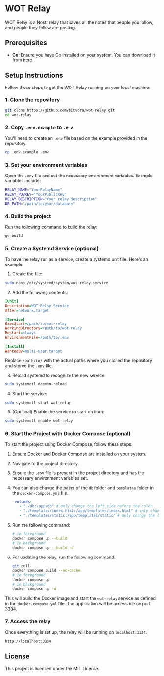 # WOT Relay

WOT Relay is a Nostr relay that saves all the notes that people you follow, and people they follow are posting.

## Prerequisites

- **Go**: Ensure you have Go installed on your system. You can download it from [here](https://golang.org/dl/).

## Setup Instructions

Follow these steps to get the WOT Relay running on your local machine:

### 1. Clone the repository

```bash
git clone https://github.com/bitvora/wot-relay.git
cd wot-relay
```

### 2. Copy `.env.example` to `.env`

You'll need to create an `.env` file based on the example provided in the repository.

```bash
cp .env.example .env
```

### 3. Set your environment variables

Open the `.env` file and set the necessary environment variables. Example variables include:

```bash
RELAY_NAME="YourRelayName"
RELAY_PUBKEY="YourPublicKey"
RELAY_DESCRIPTION="Your relay description"
DB_PATH="/path/to/your/database"
```

### 4. Build the project

Run the following command to build the relay:

```bash
go build
```

### 5. Create a Systemd Service (optional)

To have the relay run as a service, create a systemd unit file. Here's an example:

1. Create the file:

```bash
sudo nano /etc/systemd/system/wot-relay.service
```

2. Add the following contents:

```ini
[Unit]
Description=WOT Relay Service
After=network.target

[Service]
ExecStart=/path/to/wot-relay
WorkingDirectory=/path/to/wot-relay
Restart=always
EnvironmentFile=/path/to/.env

[Install]
WantedBy=multi-user.target
```

Replace `/path/to/` with the actual paths where you cloned the repository and stored the `.env` file.

3. Reload systemd to recognize the new service:

```bash
sudo systemctl daemon-reload
```

4. Start the service:

```bash
sudo systemctl start wot-relay
```

5. (Optional) Enable the service to start on boot:

```bash
sudo systemctl enable wot-relay
```

### 6. Start the Project with Docker Compose (optional)

To start the project using Docker Compose, follow these steps:

1. Ensure Docker and Docker Compose are installed on your system.
2. Navigate to the project directory.
3. Ensure the `.env` file is present in the project directory and has the necessary environment variables set. 
4. You can also change the paths of the `db` folder and `templates` folder in the `docker-compose.yml` file.

   ```yaml
    volumes:
      - "./db:/app/db" # only change the left side before the colon
      - "./templates/index.html:/app/templates/index.html" # only change the left side before the colon
      - "./templates/static:/app/templates/static" # only change the left side before the colon
   ```

5. Run the following command:

    ```sh
    # in foreground
    docker compose up --build
    # in background
    docker compose up --build -d
    ```
6. For updating the relay, run the following command:

    ```sh
    git pull
    docker compose build --no-cache
    # in foreground
    docker compose up
    # in background
    docker compose up -d
    ```

This will build the Docker image and start the `wot-relay` service as defined in the `docker-compose.yml` file. The application will be accessible on port 3334.

### 7. Access the relay

Once everything is set up, the relay will be running on `localhost:3334`.

```bash
http://localhost:3334
```

## License

This project is licensed under the MIT License.

